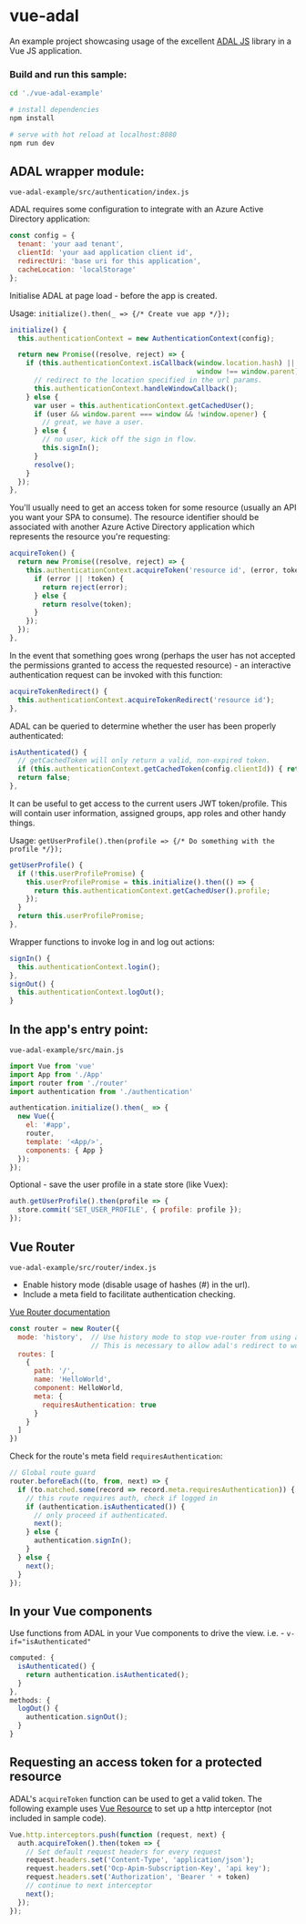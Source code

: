 # vue-adal
An example project showcasing usage of the excellent [ADAL JS](https://github.com/AzureAD/azure-activedirectory-library-for-js) library in a Vue JS application.

### Build and run this sample:
``` Bash
cd './vue-adal-example'

# install dependencies
npm install

# serve with hot reload at localhost:8080
npm run dev
```

## ADAL wrapper module:
`vue-adal-example/src/authentication/index.js`

ADAL requires some configuration to integrate with an Azure Active Directory application:
``` JavaScript
const config = {
  tenant: 'your aad tenant',
  clientId: 'your aad application client id',
  redirectUri: 'base uri for this application',
  cacheLocation: 'localStorage'
};
```
Initialise ADAL at page load - before the app is created.

Usage: `initialize().then(_ => {/* Create vue app */});`
``` JavaScript
initialize() {
  this.authenticationContext = new AuthenticationContext(config);

  return new Promise((resolve, reject) => {
    if (this.authenticationContext.isCallback(window.location.hash) || 
                                              window !== window.parent) {
      // redirect to the location specified in the url params.
      this.authenticationContext.handleWindowCallback();
    } else {
      var user = this.authenticationContext.getCachedUser();
      if (user && window.parent === window && !window.opener) {
        // great, we have a user.
      } else {
        // no user, kick off the sign in flow.
        this.signIn();
      }
      resolve();
    }
  });
},
```
You'll usually need to get an access token for some resource (usually an API you want your SPA to consume). The resource identifier should be associated with another Azure Active Directory application which represents the resource you're requesting:
``` JavaScript
acquireToken() {
  return new Promise((resolve, reject) => {
    this.authenticationContext.acquireToken('resource id', (error, token) => {
      if (error || !token) {
        return reject(error);
      } else {
        return resolve(token);
      }
    });
  });
},
```
In the event that something goes wrong (perhaps the user has not accepted the permissions granted to access the requested resource) - an interactive authentication request can be invoked with this function:
``` JavaScript
acquireTokenRedirect() {
  this.authenticationContext.acquireTokenRedirect('resource id');
},
```
ADAL can be queried to determine whether the user has been properly authenticated:
``` JavaScript
isAuthenticated() {
  // getCachedToken will only return a valid, non-expired token.
  if (this.authenticationContext.getCachedToken(config.clientId)) { return true; }
  return false;
},
```
It can be useful to get access to the current users JWT token/profile. This will contain user information, assigned groups, app roles and other handy things. 

Usage: `getUserProfile().then(profile => {/* Do something with the profile */});`
``` JavaScript
getUserProfile() {
  if (!this.userProfilePromise) {
    this.userProfilePromise = this.initialize().then(() => {
      return this.authenticationContext.getCachedUser().profile;
    });
  }
  return this.userProfilePromise;
},
```
Wrapper functions to invoke log in and log out actions:
``` JavaScript
signIn() {
  this.authenticationContext.login();
},
signOut() {
  this.authenticationContext.logOut();
}
```

## In the app's entry point:
`vue-adal-example/src/main.js`
``` JavaScript
import Vue from 'vue'
import App from './App'
import router from './router'
import authentication from './authentication'

authentication.initialize().then(_ => {
  new Vue({
    el: '#app',
    router,
    template: '<App/>',
    components: { App }
  });
});

```

Optional - save the user profile in a state store (like Vuex):
``` JavaScript
auth.getUserProfile().then(profile => {
  store.commit('SET_USER_PROFILE', { profile: profile });
});
``` 

## Vue Router
`vue-adal-example/src/router/index.js`

* Enable history mode (disable usage of hashes (#) in the url).
* Include a meta field to facilitate authentication checking.

[Vue Router documentation](https://router.vuejs.org/en/)

``` JavaScript
const router = new Router({
  mode: 'history',  // Use history mode to stop vue-router from using a hash in the url.
                    // This is necessary to allow adal's redirect to work.
  routes: [
    {
      path: '/',
      name: 'HelloWorld',
      component: HelloWorld,
      meta: {
        requiresAuthentication: true
      }
    }
  ]
})
```
Check for the route's meta field `requiresAuthentication`:
``` JavaScript
// Global route guard
router.beforeEach((to, from, next) => {
  if (to.matched.some(record => record.meta.requiresAuthentication)) {
    // this route requires auth, check if logged in
    if (authentication.isAuthenticated()) {
      // only proceed if authenticated.
      next();
    } else {
      authentication.signIn();
    }
  } else {
    next();
  }
});
```

## In your Vue components
Use functions from ADAL in your Vue components to drive the view. i.e. - `v-if="isAuthenticated"`
``` JavaScript
computed: {
  isAuthenticated() {
    return authentication.isAuthenticated();
  }
},
methods: {
  logOut() {
    authentication.signOut();
  }
}
```

## Requesting an access token for a protected resource
ADAL's `acquireToken` function can be used to get a valid token. The following example uses [Vue Resource](https://github.com/pagekit/vue-resource) to set up a http interceptor (not included in sample code).
``` JavaScript
Vue.http.interceptors.push(function (request, next) {
  auth.acquireToken().then(token => {
    // Set default request headers for every request
    request.headers.set('Content-Type', 'application/json');
    request.headers.set('Ocp-Apim-Subscription-Key', 'api key');
    request.headers.set('Authorization', 'Bearer ' + token)
    // continue to next interceptor
    next();
  });
});
```
